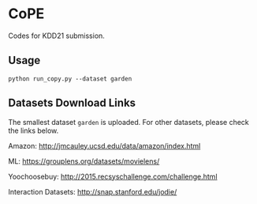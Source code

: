 # CoPE

Codes for KDD21 submission.

## Usage

```
python run_copy.py --dataset garden
```


## Datasets Download Links

The smallest dataset `garden` is uploaded. For other datasets, please check the links below.

Amazon:
http://jmcauley.ucsd.edu/data/amazon/index.html

ML:
https://grouplens.org/datasets/movielens/

Yoochoosebuy:
http://2015.recsyschallenge.com/challenge.html 

Interaction Datasets:
http://snap.stanford.edu/jodie/

